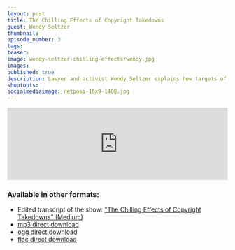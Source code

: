 ```yaml
---
layout: post
title: The Chilling Effects of Copyright Takedowns
guest: Wendy Seltzer
thumbnail:
episode_number: 3
tags:
teaser:
image: wendy-seltzer-chilling-effects/wendy.jpg
images:
published: true
description: Lawyer and activist Wendy Seltzer explains how targets of takedown notices are using Lumen Database to help researchers chart out the negative impacts of overzealous copyright enforcement
shoutouts:
socialmediaimage: netposi-16x9-1400.jpg
---
```


<iframe width="100%" height="166" scrolling="no" frameborder="no" src="https://w.soundcloud.com/player/?url=https%3A//api.soundcloud.com/tracks/240706287&amp;color=9ad373&amp;auto_play=false&amp;hide_related=false&amp;show_comments=true&amp;show_user=true&amp;show_reposts=false"></iframe>

### Available in other formats:
  * Edited transcript of the show: ["The Chilling Effects of Copyright Takedowns" (Medium)](https://medium.com/@drewwilson/the-chilling-effects-of-copyright-takedowns-3ac00012b8eb#.wusanjp2y)
  * [mp3 direct download](/assets/audio/wendy-seltzer-chilling-effects.mp3)
  * [ogg direct download](/assets/audio/wendy-seltzer-chilling-effects.ogg)
  * [flac direct download](/assets/audio/wendy-seltzer-chilling-effects.flac)
